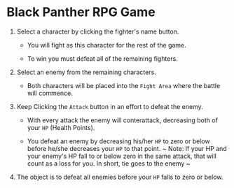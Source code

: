 # Black Panther RPG Game

1. Select a character by clicking the fighter's name button.
    
    * You will fight as this character for the rest of the game.

    * To win you must defeat all of the remaining fighters.

2. Select an enemy from the remaining characters.
    
    * Both characters will be placed into the `Fight Area` where the battle will commence.

3. Keep Clicking the `Attack` button in an effort to defeat the enemy.
    * With every attack the enemy will conterattack, decreasing both of your `HP` (Health Points).

    * You defeat an enemy by decreasing his/her `HP` to zero or below before he/she decreases your `HP` to that point.
        ~ Note: If your HP and your enemy's HP fall to or below zero in the same attack, that will count as a loss for you. In short, tie goes to the enemy ~ 

4. The object is to defeat all enemies before your `HP` falls to zero or below.

